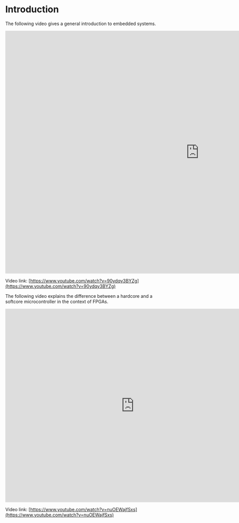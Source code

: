 # Introduction

The following video gives a general introduction to embedded systems.

<div class="video-container"><iframe width="1212" height="759" src="https://www.youtube.com/embed/90ydqy3BYZg" title="An introduction to embedded systems" frameborder="0" allow="accelerometer; autoplay; clipboard-write; encrypted-media; gyroscope; picture-in-picture" allowfullscreen></iframe>
</div>

Video link: [https://www.youtube.com/watch?v=90ydqy3BYZg](https://www.youtube.com/watch?v=90ydqy3BYZg)


The following video explains the difference between a hardcore and a softcore microcontroller in the context of FPGAs.

<div class="video-container">
<iframe width="806" height="605" src="https://www.youtube.com/embed/nuOEWajfSxs" title="embedded softcore hardcore" frameborder="0" allow="accelerometer; autoplay; clipboard-write; encrypted-media; gyroscope; picture-in-picture" allowfullscreen></iframe>
</div>


Video link: [https://www.youtube.com/watch?v=nuOEWajfSxs](https://www.youtube.com/watch?v=nuOEWajfSxs)
